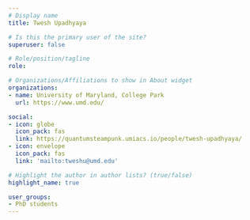 ```yaml
---
# Display name
title: Twesh Upadhyaya  

# Is this the primary user of the site?
superuser: false

# Role/position/tagline
role: 

# Organizations/Affiliations to show in About widget
organizations:
- name: University of Maryland, College Park
  url: https://www.umd.edu/

social:
- icon: globe
  icon_pack: fas
  link: https://quantumsteampunk.umiacs.io/people/twesh-upadhyaya/
- icon: envelope
  icon_pack: fas
  link: 'mailto:tweshu@umd.edu'

# Highlight the author in author lists? (true/false)
highlight_name: true

user_groups:
- PhD students
---
```

